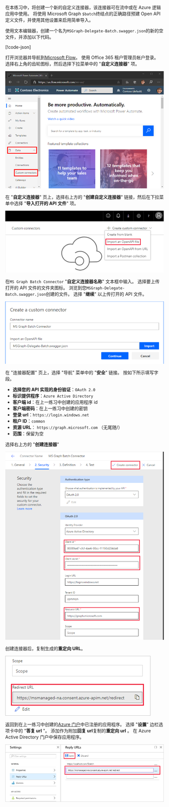 <!-- markdownlint-disable MD002 MD041 -->

在本练习中，将创建一个新的自定义连接器，该连接器可在流中或在 Azure 逻辑应用中使用。 将使用 Microsoft Graph `$batch`终结点的正确路径预建 Open API 定义文件，并使用其他设置来启用简单导入。

使用文本编辑器，创建一个名为`MSGraph-Delegate-Batch.swagger.json`的新的空文件，并添加以下代码。

[!code-json[](../LabFiles/MSGraph-Delegate-Batch.swagger.json)]

打开浏览器并导航到[Microsoft Flow](https://flow.microsoft.com)。 使用 Office 365 租户管理员帐户登录。 选择右上角的齿轮图标，然后选择下拉菜单中的 "**自定义连接器**" 项。

![Microsoft Flow 中的下拉式菜单的屏幕截图](./images/flow-conn1.png)

在 "**自定义连接器**" 页上，选择右上方的 "**创建自定义连接器**" 链接，然后在下拉菜单中选择 "**导入打开的 API 文件**" 项。

 ![Microsoft Flow 中的 "创建自定义连接器" 下拉菜单的屏幕截图](./images/flow-conn2.png)

在`MS Graph Batch Connector` "**自定义连接器名称**" 文本框中输入。 选择要上传打开的 API 文件的文件夹图标。 浏览到您`MSGraph-Delegate-Batch.swagger.json`创建的文件。 选择 "**继续**" 以上传打开的 API 文件。

 !["创建自定义连接器" 对话框的屏幕截图](./images/flow-conn3.png)

在 "连接器配置" 页上，选择 "导航" 菜单中的 "**安全**" 链接。 按如下所示填写字段。

- **选择您的 API 实现的身份验证**：`OAuth 2.0`
- **标识提供程序**：`Azure Active Directory`
- **客户端 id**：在上一练习中创建的应用程序 id
- **客户端密码**：在上一练习中创建的密钥
- **登录 url**：`https://login.windows.net`
- **租户 ID**：`common`
- **资源 URL**： `https://graph.microsoft.com` （无尾随/）
- **范围**：保留为空

选择右上方的 "**创建连接器**"

![连接器配置中的 "安全" 选项卡的屏幕截图](./images/flow-conn4.png)

创建连接器后，复制生成的**重定向 URL**。

![生成的重定向 URL 的屏幕截图](./images/flow-conn5.png)

返回到在上一练习中创建的[Azure 门户](https://aad.portal.azure.com)中已注册的应用程序。 选择 "**设置**" 边栏选项卡中的 "**答复 url** "。 添加作为附加**回复 url**复制的**重定向 url** 。 在 Azure Active Directory 门户中保存应用程序。

![Azure 门户中答复 Url 刀片的屏幕截图](./images/flow-conn6.png)
